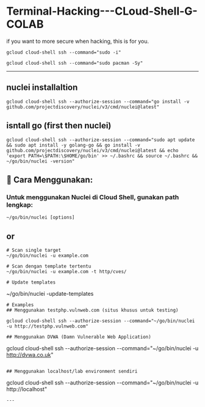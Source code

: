 # Terminal-Hacking---CLoud-Shell-G-COLAB
if you want to more secure when hacking, this is for you. 

```ad-quote
gcloud cloud-shell ssh --command="sudo -i"
```
```
gcloud cloud-shell ssh --command="sudo pacman -Sy"
```
---
## nuclei installaltion
  ```
gcloud cloud-shell ssh --authorize-session --command="go install -v github.com/projectdiscovery/nuclei/v3/cmd/nuclei@latest"
```
## isntall go (first then nuclei)
```
gcloud cloud-shell ssh --authorize-session --command="sudo apt update && sudo apt install -y golang-go && go install -v github.com/projectdiscovery/nuclei/v3/cmd/nuclei@latest && echo 'export PATH=\$PATH:\$HOME/go/bin' >> ~/.bashrc && source ~/.bashrc && ~/go/bin/nuclei -version"
```
## 🚀 Cara Menggunakan:
### Untuk menggunakan Nuclei di Cloud Shell, gunakan path lengkap:
```
~/go/bin/nuclei [options]
```
## or

```
# Scan single target
~/go/bin/nuclei -u example.com

# Scan dengan template tertentu
~/go/bin/nuclei -u example.com -t http/cves/

# Update templates
```
~/go/bin/nuclei -update-templates
```
# Examples
## Menggunakan testphp.vulnweb.com (situs khusus untuk testing)
```
```
gcloud cloud-shell ssh --authorize-session --command="~/go/bin/nuclei -u http://testphp.vulnweb.com"
```
```
## Menggunakan DVWA (Damn Vulnerable Web Application)

```
gcloud cloud-shell ssh --authorize-session --command="~/go/bin/nuclei -u http://dvwa.co.uk"
```

## Menggunakan localhost/lab environment sendiri

```
gcloud cloud-shell ssh --authorize-session --command="~/go/bin/nuclei -u http://localhost"
```
---



